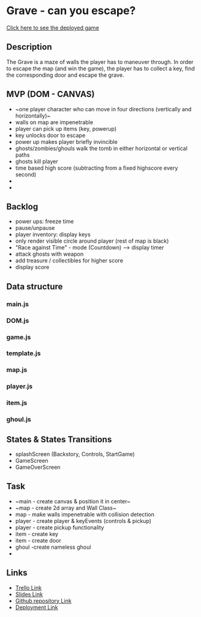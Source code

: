 # Grave - can you escape?

[Click here to see the deployed game](<https://jmchor.github.io/grave_game/>)

## Description

The Grave is a maze of walls the player has to maneuver through. In order to escape the map (and win the game), the player has to collect a key, find the corresponding door and escape the grave.

## MVP (DOM - CANVAS)

- ~one player character who can move in four directions (vertically and horizontally)~
- walls on map are impenetrable
- player can pick up items (key, powerup)
- key unlocks door to escape
- power up makes player briefly invincible
- ghosts/zombies/ghouls walk the tomb in either horizontal or vertical paths
- ghosts kill player
- time based high score (subtracting from a fixed highscore every second)
-
-

## Backlog

- power ups: freeze time
- pause/unpause
- player inventory: display keys
- only render visible circle around player (rest of map is black)
- "Race against Time" - mode (Countdown) --> display timer
- attack ghosts with weapon
- add treasure / collectibles for higher score
- display score

## Data structure

### main.js

### DOM.js

### game.js

### template.js

### map.js

### player.js

### item.js

### ghoul.js

## States & States Transitions

- splashScreen (Backstory, Controls, StartGame)
- GameScreen
- GameOverScreen

## Task

- ~main - create canvas & position it in center~
- ~map - create 2d array and Wall Class~
- map - make walls impenetrable with collision detection
- player - create player & keyEvents (controls & pickup)
- player - create pickup functionality
- item - create key
- item - create door
- ghoul -create nameless ghoul
-

## Links

- [Trello Link](https://trello.com)
- [Slides Link](http://slides.com)
- [Github repository Link](http://github.com)
- [Deployment Link](http://github.com)
